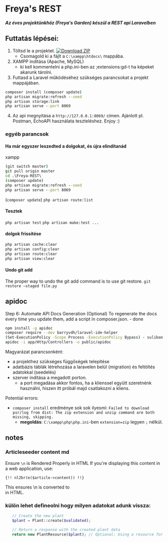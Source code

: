 # Freya's REST

***Az éves projektünkhöz (Freya's Garden) készül a REST api Laravelben***

  
## Futtatás lépései:
1. Töltsd le a projektet. 
 <a href= "https://github.com/cerberus2477/freya-rest-kola/archive/refs/heads/master.zip"><img src="http://img.shields.io/badge/Download_ZIP_green?style=for-the-badge" alt="Download ZIP"></a>
    - Csomagold ki a fájlt a `C:\xampp\htdocs\` mappába.
2. XAMPP indítása (Apache, MySQL)
    - ki kell kommentelni a php.ini-ben az ;extensions:gd-t ha képeket akarunk tárolni.
3. Futtasd a Laravel működéséhez szükséges parancsokat a projekt mappájában.
```cmd
composer install (composer update)
php artisan migrate:refresh --seed
php artisan storage:link
php artisan serve --port 8069
```
4. Az api megnyitása a `http://127.0.0.1:8069/` címen.  Ajánlott pl. Postman, EchoAPI használata teszteléshez. Enjoy :)



### egyéb parancsok
#### Ha már egyszer leszedted a dolgokat, és újra elindítanád

xampp
```cmd
(git switch master)
git pull origin master
cd .\Freya-REST\
(composer update)
php artisan migrate:refresh --seed
php artisan serve --port 8069
```

(`composer update`)
`php artisan route:list`
#### Tesztek
`php artisan test`
`php artisan make:test ...`
#### dolgok frissítése
```bash
php artisan cache:clear
php artisan config:clear
php artisan route:clear
php artisan view:clear
```
#### Undo git add 
The proper way to undo the git add command is to use git restore.
`git restore –staged file.py`

## apidoc
Step 6: Automate API Docs Generation (Optional)
To regenerate the docs every time you update them, add a script in composer.json. - done

```bash
npm install -g apidoc
composer require --dev barryvdh/laravel-ide-helper
(Set-ExecutionPolicy -Scope Process -ExecutionPolicy Bypass) - suliban ha nincs jogod
apidoc -i app/Http/Controllers -o public/apidoc

```

Magyarázat parancsonként:
- a projekthez szükséges függőségek telepítése
- adatbázis táblák létrehozása a laravelen belül (migration) és feltöltés adatokkal (seedelés)
- szerver indítása a megadott porton.
  	- a port megadása akkor fontos, ha a klienssel együtt szeretnénk használni, hiszen itt próbál majd csatlakozni a kliens.

Potential errors:
- `composer install` eredménye sok sok ilyesmi: `Failed to download psr/log from dist: The zip extension and unzip command are both missing, skipping.`
	- **megoldás**: `C:\xampp\php\php.ini`-ben `extension=zip` legyen `;` nélkül.




## notes
### Articleseeder content md
Ensure `\n` is Rendered Properly in HTML
If you're displaying this content in a web application, use:

```blade
{!! nl2br(e($article->content)) !!}
```
This ensures \n is converted to <br> in HTML.

### külön lehet defineolni hogy milyen adatokat adunk vissza:
 ```php 
    // Create the new plant
    $plant = Plant::create($validated);

    // Return a response with the created plant data
    return new PlantResource($plant); // Optional: Using a resource for transformation
```

